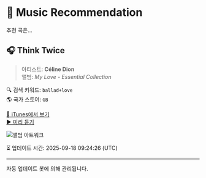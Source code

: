 
# 🎵 Music Recommendation

추천 곡은...

## 🎧 Think Twice  
> 아티스트: **Céline Dion**  
> 앨범: _My Love - Essential Collection_  

🔍 검색 키워드: `ballad+love`  
🌎 국가 스토어: `GB`

[🔗 iTunes에서 보기](https://music.apple.com/gb/album/think-twice/479204871?i=479204881&uo=4)  
[▶️ 미리 듣기](https://audio-ssl.itunes.apple.com/itunes-assets/AudioPreview211/v4/23/23/5f/23235fe0-9bce-41ba-e849-e20f2bf0a641/mzaf_15414371624396891124.plus.aac.p.m4a)

![앨범 아트워크](https://is1-ssl.mzstatic.com/image/thumb/Music125/v4/f8/22/71/f82271b5-febd-23c2-8028-040760dda6f8/mzi.actfimaz.jpg/100x100bb.jpg)

⏳ 업데이트 시간: 2025-09-18 09:24:26 (UTC)

---
자동 업데이트 봇에 의해 관리됩니다.

